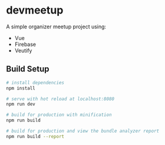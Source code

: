 # devmeetup

A simple organizer meetup project using: <br />
 - Vue <br /> 
 - Firebase <br />
 - Veutify <br />

## Build Setup

``` bash
# install dependencies
npm install

# serve with hot reload at localhost:8080
npm run dev

# build for production with minification
npm run build

# build for production and view the bundle analyzer report
npm run build --report
```
